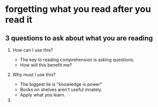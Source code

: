 # forgetting what you read after you read it


## 3 questions to ask about what you are reading
1. How can I use this? 
	- The key to reading comprehension is asking questions.
	- How will this benefit me?

2. Why must I use this?
	- The biggest lie is "knowledge is power"
	- Books on shelves aren't useful innately. 
	- Apply what you learn.

3. 

